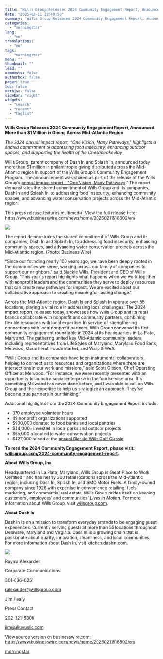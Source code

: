 ```yaml
---
title: "Wills Group Releases 2024 Community Engagement Report, Announced More than $1 Million in Giving Across Mid-Atlantic Region"
date: "2025-02-11 22:40:50"
summary: "Wills Group Releases 2024 Community Engagement Report, Announced More than $1 Million in Giving Across Mid-Atlantic Region The 2024 annual impact report, “One Vision, Many Pathways,” highlights a shared commitment to addressing food insecurity, enhancing outdoor spaces, and supporting the health of the Chesapeake Bay Wills Group, parent company of..."
categories:
  - "morningstar"
lang:
  - "en"
translations:
  - "en"
tags:
  - "morningstar"
menu: ""
thumbnail: ""
lead: ""
comments: false
authorbox: false
pager: true
toc: false
mathjax: false
sidebar: "right"
widgets:
  - "search"
  - "recent"
  - "taglist"
---
```


**Wills Group Releases 2024 Community Engagement Report, Announced More than $1 Million in Giving Across Mid-Atlantic Region**

*The 2024 annual impact report, “One Vision, Many Pathways,” highlights a shared commitment to addressing food insecurity, enhancing outdoor spaces, and supporting the health of the Chesapeake Bay*

Wills Group, parent company of Dash In and Splash In, announced today more than $1 million in philanthropic giving distributed across the Mid-Atlantic region in support of the Wills Group’s Community Engagement Program. The announcement was shared as part of the release of the Wills Group’s [annual impact report – "One Vision, Many Pathways](https://cts.businesswire.com/ct/CT?id=smartlink&url=http%3A%2F%2Fwillsgroup.com%2F2024-community-engagement-report&esheet=54199621&newsitemid=20250211516602&lan=en-US&anchor=annual+impact+report+%26%238211%3B+%26quot%3BOne+Vision%2C+Many+Pathways&index=1&md5=3566a50450971b04551a8da79891af2d)." The report demonstrates the shared commitment of Wills Group and its companies, Dash In and Splash In, to addressing food insecurity, enhancing community spaces, and advancing water conservation projects across the Mid-Atlantic region.

This press release features multimedia. View the full release here: <https://www.businesswire.com/news/home/20250211516602/en/>

 ![](https://mms.businesswire.com/media/20250211516602/en/2372557/4/WG_-_CE_Report_2024_-_Business_Wire_PR_graphic.jpg)

The report demonstrates the shared commitment of Wills Group and its companies, Dash In and Splash In, to addressing food insecurity, enhancing community spaces, and advancing water conservation projects across the Mid-Atlantic region. (Photo: Business Wire)

“Since our founding nearly 100 years ago, we have been deeply rooted in the communities we serve, working across our family of companies to support our neighbors," said Blackie Wills, President and CEO of Wills Group. “This year's report highlights what happens when we work together with nonprofit leaders and the communities they serve to deploy resources that can create new pathways for impact. We are excited about our collaborative approach to creating meaningful, lasting change."

Across the Mid-Atlantic region, Dash In and Splash In operate over 55 locations, playing a vital role in addressing local challenges. The 2024 impact report, released today, showcases how Wills Group and its retail brands collaborate with nonprofit and community partners, combining flexible resources with local expertise. In service of strengthening connections with local nonprofit partners, Wills Group convened its first community engagement roundtable in 2024 at its headquarters in La Plata, Maryland. The gathering united key Mid-Atlantic community leaders, including representatives from LifeStyles of Maryland, Maryland Food Bank, Melwood, Oasis Fresh Foods Market, and Warp & Weft.

“Wills Group and its companies have been instrumental collaborators, helping to connect us to resources and organizations where there are intersections in our work and missions,” said Scott Gibson, Chief Operating Officer at Melwood. “For instance, we were recently presented with an opportunity to launch a social enterprise in the foodservice area. It's something Melwood has never done before, and I was able to call on Wills Group and their expertise to help us strategize an approach. They've become true partners in our thinking.”

Additional highlights from the 2024 Community Engagement Report include:

* 370 employee volunteer hours
* 49 nonprofit organizations supported
* $900,000 donated to food banks and local pantries
* $44,000+ invested in local parks and outdoor projects
* $65,000 allocated to water conservation projects
* $427,000 raised at the [annual Blackie Wills Golf Classic](https://cts.businesswire.com/ct/CT?id=smartlink&url=https%3A%2F%2Fwillsgroup.com%2Feighth-annual-blackie-wills-golf-classic%2F&esheet=54199621&newsitemid=20250211516602&lan=en-US&anchor=annual+Blackie+Wills+Golf+Classic&index=2&md5=25acb93758db4edf33b4fe8e72ccba76)

**To read the 2024 Community Engagement Report, please visit:** [**willsgroup.com/2024-community-engagement-report**](https://cts.businesswire.com/ct/CT?id=smartlink&url=http%3A%2F%2Fwillsgroup.com%2F2024-community-engagement-report&esheet=54199621&newsitemid=20250211516602&lan=en-US&anchor=willsgroup.com%2F2024-community-engagement-report&index=3&md5=d4b3c11ec2eb9cc95731f33d326ae943)**.**

**About Wills Group, Inc.**

Headquartered in La Plata, Maryland, Wills Group is Great Place to Work Certified™ and has nearly 300 retail locations across the Mid-Atlantic region, including Dash In, Splash In, and SMO Motor Fuels. A family-owned company since 1926 with expertise in convenience retailing, fuels marketing, and commercial real estate, Wills Group prides itself on keeping customers’, employees’ and communities’ *Lives in Motion*. For more information about Wills Group, visit [willsgroup.com](https://cts.businesswire.com/ct/CT?id=smartlink&url=http%3A%2F%2Fwillsgroup.com&esheet=54199621&newsitemid=20250211516602&lan=en-US&anchor=willsgroup.com&index=4&md5=4076ddb223accf2f7586673c30d5b412).

**About Dash In**

Dash In is on a mission to transform everyday errands to be engaging guest experiences. Currently serving guests at more than 55 locations throughout Delaware, Maryland and Virginia. Dash In is a growing chain that is passionate about quality, innovation, cleanliness, and local communities. For more information about Dash In, visit [kitchen.dashin.com](https://cts.businesswire.com/ct/CT?id=smartlink&url=http%3A%2F%2Fkitchen.dashin.com&esheet=54199621&newsitemid=20250211516602&lan=en-US&anchor=kitchen.dashin.com&index=5&md5=1aa6007651bb80e9fc4750e7702bc93c).

 ![](https://cts.businesswire.com/ct/CT?id=bwnews&sty=20250211516602r1&sid=mstr3&distro=nx&lang=en)

Rayma Alexander
  
Corporate Communications
  
301-636-0251
  
[ralexander@willsgroup.com](mailto:ralexander@willsgroup.com)

Jim Healy
  
Press Contact
  
202-321-5808
  
[jim@alluvusllc.com](mailto:jim@alluvusllc.com)

View source version on businesswire.com: <https://www.businesswire.com/news/home/20250211516602/en/>

[morningstar](https://www.morningstar.com/news/business-wire/20250211516602/wills-group-releases-2024-community-engagement-report-announced-more-than-1-million-in-giving-across-mid-atlantic-region)
